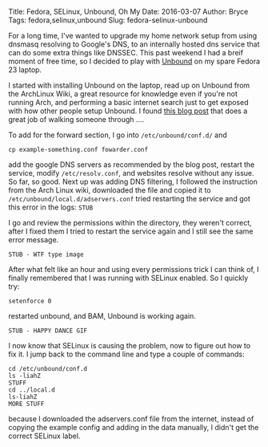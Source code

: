﻿Title: Fedora, SELinux, Unbound, Oh My
Date: 2016-03-07
Author: Bryce
Tags: fedora,selinux,unbound
Slug: fedora-selinux-unbound

For a long time, I've wanted to upgrade my home network setup from using dnsmasq
resolving to Google's DNS, to an internally hosted dns service that can do
some extra things like DNSSEC. This past weekend I had a breif moment of free
time, so I decided to play with [Unbound]() on my spare Fedora 23 laptop.

I started with installing Unbound on the laptop, read up on Unbound from the
ArchLinux Wiki, a great resource for knowledge even if you're not running Arch,
and performing a basic internet search just to get exposed with how other
people setup Unbound. I found
[this blog post]()
that does a great job of walking someone through ....


To add for the forward section, I go into `/etc/unbound/conf.d/` and 
```
cp example-something.conf fowarder.conf
```

add the google DNS servers as recommended by the blog post, restart the service,
modify `/etc/resolv.conf`, and websites resolve without any issue. So far, so
good. Next up was adding DNS filtering, I followed the instruction from the
Arch Linux wiki, downloaded the file and copied it to
`/etc/unbound/local.d/adservers.conf`
tried restarting the service and got this error in the logs:
`STUB`

I go and review the permissions within the directory, they weren't correct,
after I fixed them I tried to restart the service again and I still see the
same error message.

`STUB - WTF type image`

After what felt like an hour and using every permissions trick I can think of,
I finally remembered that I was running with SELinux enabled. So I quickly try:

```
setenforce 0
```

restarted unbound, and BAM, Unbound is working again.

`STUB - HAPPY DANCE GIF`

I now know that SELinux is causing the problem, now to figure out how to fix it.
I jump back to the command line and type a couple of commands:

```
cd /etc/unbound/conf.d
ls -liahZ
STUFF
cd ../local.d
ls-liahZ
MORE STUFF
```

because I downloaded the adservers.conf file from the
internet, instead of copying the example config and adding in the data
manually, I didn't get the correct SELinux label.
